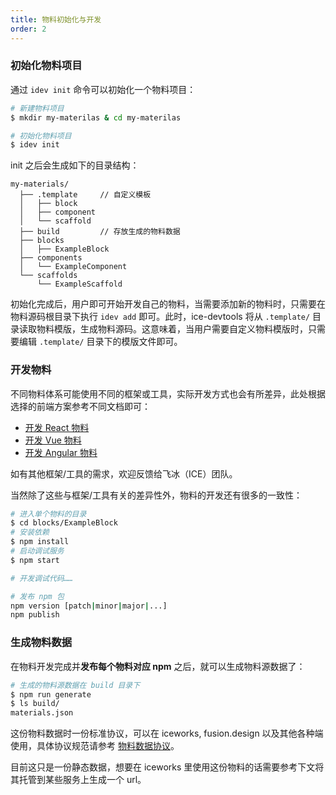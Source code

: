 ```yaml
---
title: 物料初始化与开发
order: 2
---
```


### 初始化物料项目

通过 `idev init` 命令可以初始化一个物料项目：

```bash
# 新建物料项目
$ mkdir my-materilas & cd my-materilas

# 初始化物料项目
$ idev init
```

init 之后会生成如下的目录结构：

```
my-materials/
  ├── .template     // 自定义模板
  │   ├── block
  │   ├── component
  │   └── scaffold
  ├── build         // 存放生成的物料数据
  ├── blocks
  │   ├── ExampleBlock
  ├── components
  │   └── ExampleComponent
  └── scaffolds
      └── ExampleScaffold
```

初始化完成后，用户即可开始开发自己的物料，当需要添加新的物料时，只需要在物料源码根目录下执行 `idev add` 即可。此时，ice-devtools 将从 `.template/` 目录读取物料模版，生成物料源码。这意味着，当用户需要自定义物料模版时，只需要编辑 `.template/` 目录下的模版文件即可。

### 开发物料

不同物料体系可能使用不同的框架或工具，实际开发方式也会有所差异，此处根据选择的前端方案参考不同文档即可：

- [开发 React 物料](./react.md)
- [开发 Vue 物料](./vue.md)
- [开发 Angular 物料](./angular.md)

如有其他框架/工具的需求，欢迎反馈给飞冰（ICE）团队。

当然除了这些与框架/工具有关的差异性外，物料的开发还有很多的一致性：

```bash
# 进入单个物料的目录
$ cd blocks/ExampleBlock
# 安装依赖
$ npm install
# 启动调试服务
$ npm start

# 开发调试代码……

# 发布 npm 包
npm version [patch|minor|major|...]
npm publish
```

### 生成物料数据

在物料开发完成并**发布每个物料对应 npm** 之后，就可以生成物料源数据了：

```bash
# 生成的物料源数据在 build 目录下
$ npm run generate
$ ls build/
materials.json
```

这份物料数据时一份标准协议，可以在 iceworks, fusion.design 以及其他各种端使用，具体协议规范请参考 [物料数据协议](https://ice.work/docs/materials/schema)。

目前这只是一份静态数据，想要在 iceworks 里使用这份物料的话需要参考下文将其托管到某些服务上生成一个 url。
